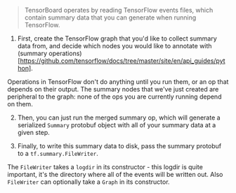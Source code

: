 > TensorBoard operates by reading TensorFlow events files, which contain summary data that you can generate when running TensorFlow.

1. First, create the TensorFlow graph that you'd like to collect summary data from, and decide which nodes you would like to annotate with (summary operations)[https://github.com/tensorflow/docs/tree/master/site/en/api_guides/python].

Operations in TensorFlow don't do anything until you run them, or an op that depends on their output. The summary nodes that we've just created are peripheral to the graph: none of the ops you are currently running depend on them.

2. Then, you can just run the merged summary op, which will generate a serialized `Summary` protobuf object with all of your summary data at a given step.

3. Finally, to write this summary data to disk, pass the summary protobuf to a `tf.summary.FileWriter`.

The `FileWriter` takes a `logdir` in its constructor - this logdir is quite important, it's the directory where all of the events will be written out. Also `FileWriter` can optionally take a `Graph` in its constructor.

